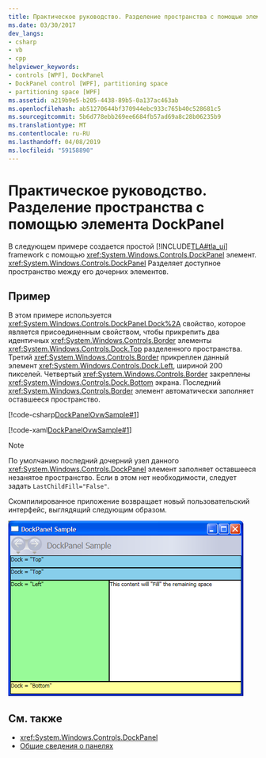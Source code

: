 ```yaml
---
title: Практическое руководство. Разделение пространства с помощью элемента DockPanel
ms.date: 03/30/2017
dev_langs:
- csharp
- vb
- cpp
helpviewer_keywords:
- controls [WPF], DockPanel
- DockPanel control [WPF], partitioning space
- partitioning space [WPF]
ms.assetid: a219b9e5-b205-4438-89b5-0a137ac463ab
ms.openlocfilehash: ab51270644bf370944ebc933c765b40c528681c5
ms.sourcegitcommit: 5b6d778ebb269ee6684fb57ad69a8c28b06235b9
ms.translationtype: MT
ms.contentlocale: ru-RU
ms.lasthandoff: 04/08/2019
ms.locfileid: "59158890"
---
```

# <a name="how-to-partition-space-by-using-the-dockpanel-element"></a>Практическое руководство. Разделение пространства с помощью элемента DockPanel
В следующем примере создается простой [!INCLUDE[TLA#tla_ui](../../../../includes/tlasharptla-ui-md.md)] framework с помощью <xref:System.Windows.Controls.DockPanel> элемент. <xref:System.Windows.Controls.DockPanel> Разделяет доступное пространство между его дочерних элементов.  
  
## <a name="example"></a>Пример  
 В этом примере используется <xref:System.Windows.Controls.DockPanel.Dock%2A> свойство, которое является присоединенным свойством, чтобы прикрепить два идентичных <xref:System.Windows.Controls.Border> элементы <xref:System.Windows.Controls.Dock.Top> разделенного пространства. Третий <xref:System.Windows.Controls.Border> прикреплен данный элемент <xref:System.Windows.Controls.Dock.Left>, шириной 200 пикселей. Четвертый <xref:System.Windows.Controls.Border> закреплены <xref:System.Windows.Controls.Dock.Bottom> экрана. Последний <xref:System.Windows.Controls.Border> элемент автоматически заполняет оставшееся пространство.  
  
 
 [!code-csharp[DockPanelOvwSample#1](~/samples/snippets/csharp/VS_Snippets_Wpf/DockPanelOvwSample/CSharp/DockPanel_Ovw_Sample.cs#1)]
 
 [!code-xaml[DockPanelOvwSample#1](~/samples/snippets/xaml/VS_Snippets_Wpf/DockPanelOvwSample/XAML/default.xaml#1)]  
  
> [!NOTE]
>  По умолчанию последний дочерний узел данного <xref:System.Windows.Controls.DockPanel> элемент заполняет оставшееся незанятое пространство. Если в этом нет необходимости, следует задать `LastChildFill="False"`.  
  
 Скомпилированное приложение возвращает новый пользовательский интерфейс, выглядящий следующим образом.  
  
 ![Обычный сценарий DockPanel.](./media/panel-intro-dockpanel.PNG "panel_intro_dockpanel")  
  
## <a name="see-also"></a>См. также

- <xref:System.Windows.Controls.DockPanel>
- [Общие сведения о панелях](panels-overview.md)
